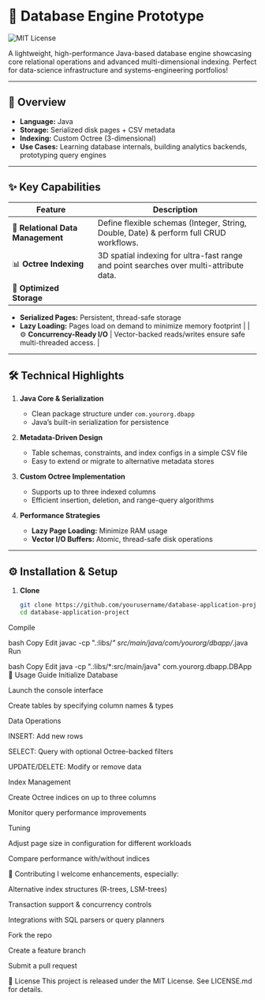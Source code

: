 # 🚀 Database Engine Prototype

![MIT License](https://img.shields.io/badge/License-MIT-blue.svg)

A lightweight, high-performance Java-based database engine showcasing core relational operations and advanced multi-dimensional indexing. Perfect for data-science infrastructure and systems-engineering portfolios!

---

## 🎯 Overview
- **Language:** Java  
- **Storage:** Serialized disk pages + CSV metadata  
- **Indexing:** Custom Octree (3-dimensional)  
- **Use Cases:** Learning database internals, building analytics backends, prototyping query engines

---

## ✨ Key Capabilities

| Feature                        | Description                                                                         |
|--------------------------------|-------------------------------------------------------------------------------------|
| 🔧 **Relational Data Management** | Define flexible schemas (Integer, String, Double, Date) & perform full CRUD workflows. |
| 📊 **Octree Indexing**           | 3D spatial indexing for ultra-fast range and point searches over multi-attribute data. |
| 💾 **Optimized Storage**         |  
  - **Serialized Pages:** Persistent, thread-safe storage  
  - **Lazy Loading:** Pages load on demand to minimize memory footprint |
| ⚙️ **Concurrency-Ready I/O**      | Vector-backed reads/writes ensure safe multi-threaded access.                      |

---

## 🛠️ Technical Highlights

1. **Java Core & Serialization**  
   - Clean package structure under `com.yourorg.dbapp`  
   - Java’s built-in serialization for persistence

2. **Metadata-Driven Design**  
   - Table schemas, constraints, and index configs in a simple CSV file  
   - Easy to extend or migrate to alternative metadata stores

3. **Custom Octree Implementation**  
   - Supports up to three indexed columns  
   - Efficient insertion, deletion, and range-query algorithms  

4. **Performance Strategies**  
   - **Lazy Page Loading:** Minimize RAM usage  
   - **Vector I/O Buffers:** Atomic, thread-safe disk operations  

---

## ⚙️ Installation & Setup

1. **Clone**  
   ```bash
   git clone https://github.com/yourusername/database-application-project.git
   cd database-application-project
Compile

bash
Copy
Edit
javac -cp ".:libs/*" src/main/java/com/yourorg/dbapp/*.java
Run

bash
Copy
Edit
java -cp ".:libs/*:src/main/java" com.yourorg.dbapp.DBApp
📖 Usage Guide
Initialize Database

Launch the console interface

Create tables by specifying column names & types

Data Operations

INSERT: Add new rows

SELECT: Query with optional Octree-backed filters

UPDATE/DELETE: Modify or remove data

Index Management

Create Octree indices on up to three columns

Monitor query performance improvements

Tuning

Adjust page size in configuration for different workloads

Compare performance with/without indices

🤝 Contributing
I welcome enhancements, especially:

Alternative index structures (R-trees, LSM-trees)

Transaction support & concurrency controls

Integrations with SQL parsers or query planners

Fork the repo

Create a feature branch

Submit a pull request

📄 License
This project is released under the MIT License.
See LICENSE.md for details.
